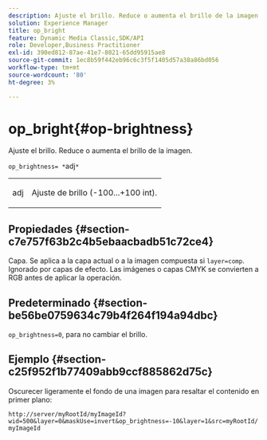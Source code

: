 ```yaml
---
description: Ajuste el brillo. Reduce o aumenta el brillo de la imagen.
solution: Experience Manager
title: op_bright
feature: Dynamic Media Classic,SDK/API
role: Developer,Business Practitioner
exl-id: 390ed812-87ae-41e7-8021-65dd95915ae8
source-git-commit: 1ec8b59f442eb96c6c3f5f1405d57a38a86bd056
workflow-type: tm+mt
source-wordcount: '80'
ht-degree: 3%

---
```


# op_bright{#op-brightness}

Ajuste el brillo. Reduce o aumenta el brillo de la imagen.

`op_brightness= *`adj`*`

<table id="simpletable_2B5DB95B1FF044C8BD226D4F8311E806"> 
 <tr class="strow"> 
  <td class="stentry"> <p><span class="varname"> adj</span> </p> </td> 
  <td class="stentry"> <p>Ajuste de brillo (-100...+100 int). </p></td> 
 </tr> 
</table>

## Propiedades {#section-c7e757f63b2c4b5ebaacbadb51c72ce4}

Capa. Se aplica a la capa actual o a la imagen compuesta si `layer=comp`. Ignorado por capas de efecto. Las imágenes o capas CMYK se convierten a RGB antes de aplicar la operación.

## Predeterminado {#section-be56be0759634c79b4f264f194a94dbc}

`op_brightness=0`, para no cambiar el brillo.

## Ejemplo {#section-c25f952f1b77409abb9ccf885862d75c}

Oscurecer ligeramente el fondo de una imagen para resaltar el contenido en primer plano:

`http://server/myRootId/myImageId?wid=500&layer=0&maskUse=invert&op_brightness=-10&layer=1&src=myRootId/myImageId`
